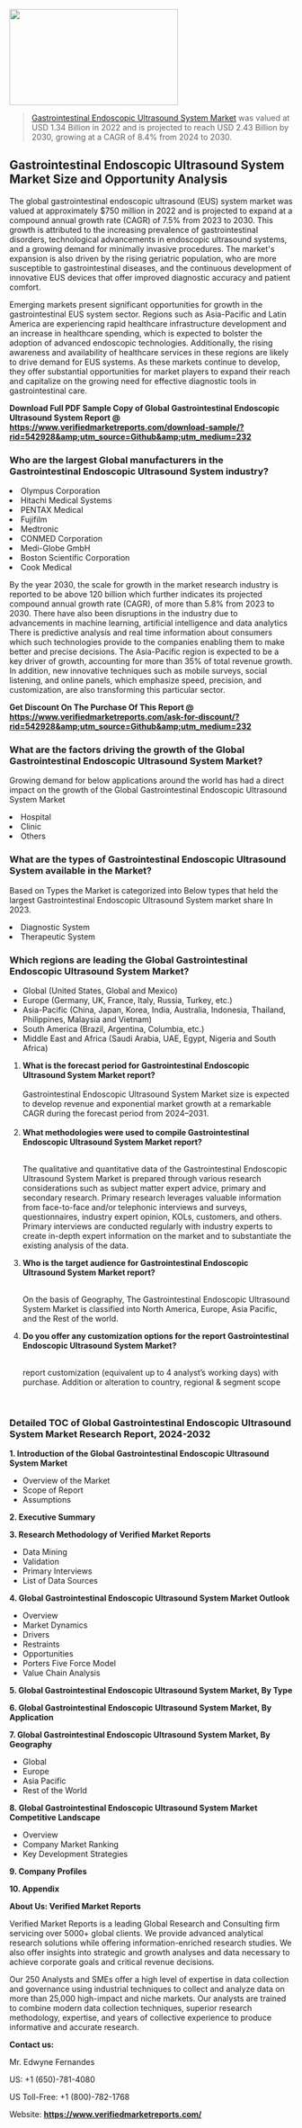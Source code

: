 <img src="https://ffe5etoiles.com/wp-content/uploads/2024/12/MST1-300x171.png" alt="" width="300" height="171" class="alignnone size-medium wp-image-20088" /><blockquote><p><p><a href="https://www.verifiedmarketreports.com/download-sample/?rid=542928&utm_source=Github&utm_medium=232" target="_blank">Gastrointestinal Endoscopic Ultrasound System Market</a> was valued at USD 1.34 Billion in 2022 and is projected to reach USD 2.43 Billion by 2030, growing at a CAGR of 8.4% from 2024 to 2030.</p></blockquote><p><h2>Gastrointestinal Endoscopic Ultrasound System Market Size and Opportunity Analysis</h2><p>The global gastrointestinal endoscopic ultrasound (EUS) system market was valued at approximately $750 million in 2022 and is projected to expand at a compound annual growth rate (CAGR) of 7.5% from 2023 to 2030. This growth is attributed to the increasing prevalence of gastrointestinal disorders, technological advancements in endoscopic ultrasound systems, and a growing demand for minimally invasive procedures. The market's expansion is also driven by the rising geriatric population, who are more susceptible to gastrointestinal diseases, and the continuous development of innovative EUS devices that offer improved diagnostic accuracy and patient comfort.</p><p>Emerging markets present significant opportunities for growth in the gastrointestinal EUS system sector. Regions such as Asia-Pacific and Latin America are experiencing rapid healthcare infrastructure development and an increase in healthcare spending, which is expected to bolster the adoption of advanced endoscopic technologies. Additionally, the rising awareness and availability of healthcare services in these regions are likely to drive demand for EUS systems. As these markets continue to develop, they offer substantial opportunities for market players to expand their reach and capitalize on the growing need for effective diagnostic tools in gastrointestinal care.</p></p><p class=""><strong>Download Full PDF Sample Copy of Global Gastrointestinal Endoscopic Ultrasound System Report @ <a href="https://www.verifiedmarketreports.com/download-sample/?rid=542928&amp;utm_source=Github&amp;utm_medium=232" target="_blank">https://www.verifiedmarketreports.com/download-sample/?rid=542928&amp;utm_source=Github&amp;utm_medium=232</a></strong></p><h3 id="" class="">Who are the largest Global manufacturers in the Gastrointestinal Endoscopic Ultrasound System industry?</h3><p><li>Olympus Corporation</li><li> Hitachi Medical Systems</li><li> PENTAX Medical</li><li> Fujifilm</li><li> Medtronic</li><li> CONMED Corporation</li><li> Medi-Globe GmbH</li><li> Boston Scientific Corporation</li><li> Cook Medical</li></p><div class=""><div class="" dir="" data-message-author-role="" data-message-id="" data-message-model-slug=""><div class=""><div class=""><div class=""><div class="" dir="" data-message-author-role="" data-message-id="" data-message-model-slug=""><div class=""><div class=""><p>By the year 2030, the scale for growth in the market research industry is reported to be above 120 billion which further indicates its projected compound annual growth rate (CAGR), of more than 5.8% from 2023 to 2030. There have also been disruptions in the industry due to advancements in machine learning, artificial intelligence and data analytics There is predictive analysis and real time information about consumers which such technologies provide to the companies enabling them to make better and precise decisions. The Asia-Pacific region is expected to be a key driver of growth, accounting for more than 35% of total revenue growth. In addition, new innovative techniques such as mobile surveys, social listening, and online panels, which emphasize speed, precision, and customization, are also transforming this particular sector.</p><p><strong>Get Discount On The Purchase Of This Report @&nbsp; <a href="https://www.verifiedmarketreports.com/ask-for-discount/?rid=542928&amp;utm_source=Github&amp;utm_medium=232" target="_blank">https://www.verifiedmarketreports.com/ask-for-discount/?rid=542928&amp;utm_source=Github&amp;utm_medium=232</a></strong></p></div></div></div></div></div></div></div></div><h3 id="" class="">What are the factors driving the growth of the Global Gastrointestinal Endoscopic Ultrasound System Market?</h3><p id="" class="">Growing demand for below applications around the world has had a direct impact on the growth of the Global Gastrointestinal Endoscopic Ultrasound System Market</p><p id="" class=""><li>Hospital</li><li> Clinic</li><li> Others</li></p><h3 id="" class="">What are the types of Gastrointestinal Endoscopic Ultrasound System available in the Market?</h3><p id="" class="">Based on Types the Market is categorized into Below types that held the largest Gastrointestinal Endoscopic Ultrasound System market share In 2023.</p><p id="" class=""><li>Diagnostic System</li><li> Therapeutic System</li></p><h3 id="" class="">Which regions are leading the Global Gastrointestinal Endoscopic Ultrasound System Market?</h3><ul><li>Global (United States, Global and Mexico)</li><li>Europe (Germany, UK, France, Italy, Russia, Turkey, etc.)</li><li>Asia-Pacific (China, Japan, Korea, India, Australia, Indonesia, Thailand, Philippines, Malaysia and Vietnam)</li><li>South America (Brazil, Argentina, Columbia, etc.)</li><li>Middle East and Africa (Saudi Arabia, UAE, Egypt, Nigeria and South Africa)</li></ul><p><ol><li><strong>What is the forecast period for Gastrointestinal Endoscopic Ultrasound System Market report?<br /></strong><br /><span data-sheets-root="1" data-sheets-value="{&quot;1&quot;:2,&quot;2&quot;:&quot;XXXX size is expected to develop revenue and exponential market growth at a remarkable CAGR during the forecast period from 2024&ndash;2030.&quot;}" data-sheets-userformat="{&quot;2&quot;:12674,&quot;4&quot;:{&quot;1&quot;:2,&quot;2&quot;:16776960},&quot;10&quot;:2,&quot;11&quot;:0,&quot;15&quot;:&quot;Arial&quot;,&quot;16&quot;:12}">Gastrointestinal Endoscopic Ultrasound System Market size is expected to develop revenue and exponential market growth at a remarkable CAGR during the forecast period from 2024&ndash;2031.</span><br /><br /></li><li><strong>What methodologies were used to compile Gastrointestinal Endoscopic Ultrasound System Market report?<br /><br /></strong><p>The qualitative and quantitative data of the&nbsp;Gastrointestinal Endoscopic Ultrasound System Market is prepared through various research considerations such as subject matter expert advice, primary and secondary research. Primary research leverages valuable information from face-to-face and/or telephonic interviews and surveys, questionnaires, industry expert opinion, KOLs, customers, and others. Primary interviews are conducted regularly with industry experts to create in-depth expert information on the market and to substantiate the existing analysis of the data.&nbsp;</p></li><li><strong>Who is the target audience for Gastrointestinal Endoscopic Ultrasound System Market report?<br /><br /></strong><p>On the basis of Geography, The&nbsp;Gastrointestinal Endoscopic Ultrasound System Market is classified into North America, Europe, Asia Pacific, and the Rest of the world.</p></li><li><strong>Do you offer any customization options for the report Gastrointestinal Endoscopic Ultrasound System Market?<br /><br /></strong><p>report customization (equivalent up to 4 analyst&rsquo;s working days) with purchase. Addition or alteration to country, regional &amp; segment scope</p><p>&nbsp;</p></li></ol></p><h3 id="" class="">Detailed TOC of Global Gastrointestinal Endoscopic Ultrasound System Market Research Report, 2024-2032</h3><p id="" class=""><strong>1. Introduction of the Global Gastrointestinal Endoscopic Ultrasound System Market</strong></p><ul><li>Overview of the Market</li><li>Scope of Report</li><li>Assumptions</li></ul><p id="" class=""><strong>2. Executive Summary</strong></p><p id="" class=""><strong>3. Research Methodology of&nbsp;Verified Market Reports</strong></p><ul><li>Data Mining</li><li>Validation</li><li>Primary Interviews</li><li>List of Data Sources</li></ul><p id="" class=""><strong>4. Global Gastrointestinal Endoscopic Ultrasound System Market Outlook</strong></p><ul><li>Overview</li><li>Market Dynamics</li><li>Drivers</li><li>Restraints</li><li>Opportunities</li><li>Porters Five Force Model</li><li>Value Chain Analysis</li></ul><p id="" class=""><strong>5. Global Gastrointestinal Endoscopic Ultrasound System Market, By&nbsp;Type</strong></p><p id="" class=""><strong>6. Global Gastrointestinal Endoscopic Ultrasound System Market, By Application</strong></p><p id="" class=""><strong>7. Global Gastrointestinal Endoscopic Ultrasound System Market, By Geography</strong></p><ul><li>Global</li><li>Europe</li><li>Asia Pacific</li><li>Rest of the World</li></ul><p id="" class=""><strong>8. Global Gastrointestinal Endoscopic Ultrasound System Market Competitive Landscape</strong></p><ul><li>Overview</li><li>Company Market Ranking</li><li>Key Development Strategies</li></ul><p id="" class=""><strong>9. Company Profiles</strong></p><p id="" class=""><strong>10. Appendix</strong></p><p id="" class=""><strong>About Us: Verified Market Reports</strong></p><p id="" class="">Verified Market Reports is a leading Global Research and Consulting firm servicing over 5000+ global clients. We provide advanced analytical research solutions while offering information-enriched research studies. We also offer insights into strategic and growth analyses and data necessary to achieve corporate goals and critical revenue decisions.</p><p id="" class="">Our 250 Analysts and SMEs offer a high level of expertise in data collection and governance using industrial techniques to collect and analyze data on more than 25,000 high-impact and niche markets. Our analysts are trained to combine modern data collection techniques, superior research methodology, expertise, and years of collective experience to produce informative and accurate research.</p><p id="" class=""><strong>Contact us:</strong></p><p id="" class="">Mr. Edwyne Fernandes</p><p id="" class="">US: +1 (650)-781-4080</p><p id="" class="">US Toll-Free: +1 (800)-782-1768</p><p id="" class="">Website: <a target="" data-test-app-aware-link=""><strong>https://www.verifiedmarketreports.com/</strong></a></p>
